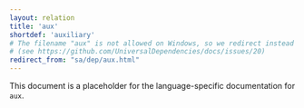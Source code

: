 ```yaml
---
layout: relation
title: 'aux'
shortdef: 'auxiliary'
# The filename "aux" is not allowed on Windows, so we redirect instead
# (see https://github.com/UniversalDependencies/docs/issues/20)
redirect_from: "sa/dep/aux.html"
---
```


This document is a placeholder for the language-specific documentation
for `aux`.
